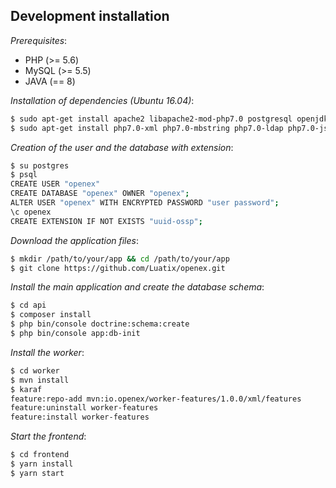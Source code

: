 ## Development installation

*Prerequisites*:

- PHP (>= 5.6)
- MySQL (>= 5.5)
- JAVA (== 8)

*Installation of dependencies (Ubuntu 16.04)*:
```bash
$ sudo apt-get install apache2 libapache2-mod-php7.0 postgresql openjdk-8-jre
$ sudo apt-get install php7.0-xml php7.0-mbstring php7.0-ldap php7.0-json php7.0-curl php7.0-pgsql
```

*Creation of the user and the database with extension*:
```bash
$ su postgres
$ psql
CREATE USER "openex"
CREATE DATABASE "openex" OWNER "openex";
ALTER USER "openex" WITH ENCRYPTED PASSWORD "user password";
\c openex
CREATE EXTENSION IF NOT EXISTS "uuid-ossp";
```

*Download the application files*:
```bash
$ mkdir /path/to/your/app && cd /path/to/your/app
$ git clone https://github.com/Luatix/openex.git
```

*Install the main application and create the database schema*:
```bash
$ cd api
$ composer install
$ php bin/console doctrine:schema:create
$ php bin/console app:db-init
```

*Install the worker*:
```bash
$ cd worker
$ mvn install
$ karaf
feature:repo-add mvn:io.openex/worker-features/1.0.0/xml/features
feature:uninstall worker-features
feature:install worker-features
```

*Start the frontend*:
```bash
$ cd frontend
$ yarn install
$ yarn start
```
